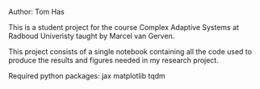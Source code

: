 Author: Tom Has

This is a student project for the course Complex Adaptive Systems at Radboud Univeristy taught by Marcel van Gerven.

This project consists of a single notebook containing all the code used to produce the results and figures needed in my research project.

Required python packages:
jax
matplotlib
tqdm
